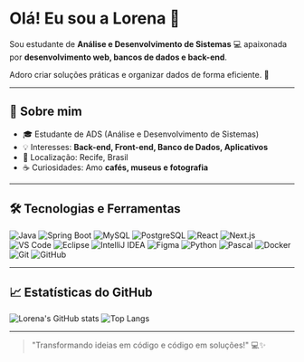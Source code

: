 # Olá! Eu sou a Lorena 👋

Sou estudante de **Análise e Desenvolvimento de Sistemas** 💻 apaixonada por **desenvolvimento web, bancos de dados e back-end**.  

Adoro criar soluções práticas e organizar dados de forma eficiente. 🚀  

---

## 🔹 Sobre mim
- 🎓 Estudante de ADS (Análise e Desenvolvimento de Sistemas)  
- 💡 Interesses: **Back-end, Front-end, Banco de Dados, Aplicativos**  
- 📍 Localização: Recife, Brasil  
- ☕ Curiosidades: Amo **cafés, museus e fotografia**  

---

## 🛠 Tecnologias e Ferramentas
![Java](https://img.shields.io/badge/Java-ED8B00?style=flat&logo=java&logoColor=white)
![Spring Boot](https://img.shields.io/badge/Spring%20Boot-6DB33F?style=flat&logo=spring&logoColor=white)
![MySQL](https://img.shields.io/badge/MySQL-4479A1?style=flat&logo=mysql&logoColor=white)
![PostgreSQL](https://img.shields.io/badge/PostgreSQL-336791?style=flat&logo=postgresql&logoColor=white)
![React](https://img.shields.io/badge/React-61DAFB?style=flat&logo=react&logoColor=black)
![Next.js](https://img.shields.io/badge/Next.js-000000?style=flat&logo=nextdotjs&logoColor=white)
![VS Code](https://img.shields.io/badge/VS%20Code-007ACC?style=flat&logo=visual-studio-code&logoColor=white)
![Eclipse](https://img.shields.io/badge/Eclipse-2C2255?style=flat&logo=eclipse&logoColor=white)
![IntelliJ IDEA](https://img.shields.io/badge/IntelliJ%20IDEA-000000?style=flat&logo=intellij-idea&logoColor=white)
![Figma](https://img.shields.io/badge/Figma-F24E1E?style=flat&logo=figma&logoColor=white)
![Python](https://img.shields.io/badge/Python-3776AB?style=flat&logo=python&logoColor=white)
![Pascal](https://img.shields.io/badge/Pascal-FF0000?style=flat&logo=delphi&logoColor=white)
![Docker](https://img.shields.io/badge/Docker-2496ED?style=flat&logo=docker&logoColor=white)
![Git](https://img.shields.io/badge/Git-F05032?style=flat&logo=git&logoColor=white)
![GitHub](https://img.shields.io/badge/GitHub-181717?style=flat&logo=github&logoColor=white)

---

## 📈 Estatísticas do GitHub
![Lorena's GitHub stats](https://github-readme-stats.vercel.app/api?username=LorenaLira05&show_icons=true&theme=radical)
![Top Langs](https://img.shields.io/badge/Top%20Languages-compact?style=flat)

---

> "Transformando ideias em código e código em soluções!" 💻✨

